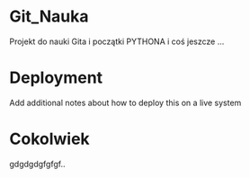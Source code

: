 # Git_Nauka

Projekt do nauki Gita i początki PYTHONA i coś jeszcze ...

# Deployment
Add additional notes about how to deploy this on a live system

# Cokolwiek
gdgdgdgfgfgf..
